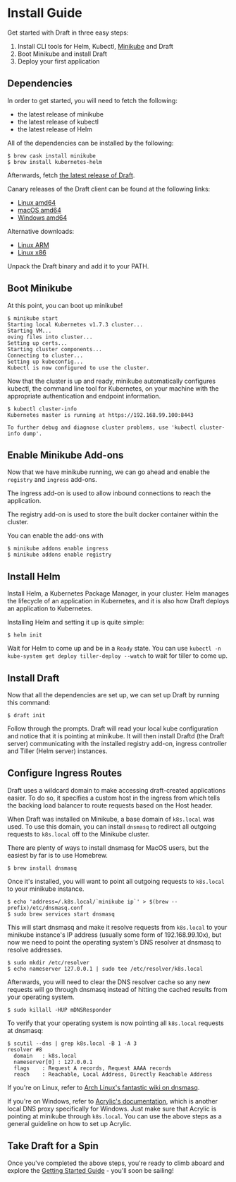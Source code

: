# Install Guide

Get started with Draft in three easy steps:

1. Install CLI tools for Helm, Kubectl, [Minikube][] and Draft
2. Boot Minikube and install Draft
3. Deploy your first application

## Dependencies

In order to get started, you will need to fetch the following:

- the latest release of minikube
- the latest release of kubectl
- the latest release of Helm

All of the dependencies can be installed by the following:

```
$ brew cask install minikube
$ brew install kubernetes-helm
```

Afterwards, fetch [the latest release of Draft](https://github.com/Azure/draft/releases).

Canary releases of the Draft client can be found at the following links:

 - [Linux amd64](https://azuredraft.blob.core.windows.net/draft/draft-canary-linux-amd64.tar.gz)
 - [macOS amd64](https://azuredraft.blob.core.windows.net/draft/draft-canary-darwin-amd64.tar.gz)
 - [Windows amd64](https://azuredraft.blob.core.windows.net/draft/draft-canary-darwin-amd64.tar.gz)

Alternative downloads:

- [Linux ARM](https://azuredraft.blob.core.windows.net/draft/draft-canary-linux-arm.tar.gz)
- [Linux x86](https://azuredraft.blob.core.windows.net/draft/draft-canary-linux-386.tar.gz)

Unpack the Draft binary and add it to your PATH.

## Boot Minikube

At this point, you can boot up minikube!

```
$ minikube start
Starting local Kubernetes v1.7.3 cluster...
Starting VM...
oving files into cluster...
Setting up certs...
Starting cluster components...
Connecting to cluster...
Setting up kubeconfig...
Kubectl is now configured to use the cluster.
```

Now that the cluster is up and ready, minikube automatically configures kubectl, the command line tool for Kubernetes, on your machine with the appropriate authentication and endpoint information.

```
$ kubectl cluster-info
Kubernetes master is running at https://192.168.99.100:8443

To further debug and diagnose cluster problems, use 'kubectl cluster-info dump'.
```

## Enable Minikube Add-ons

Now that we have minikube running, we can go ahead and enable the `registry` and `ingress`
add-ons.

The ingress add-on is used to allow inbound connections to reach the application.

The registry add-on is used to store the built docker container within the cluster.

You can enable the add-ons with

```console
$ minikube addons enable ingress
$ minikube addons enable registry
```

## Install Helm

Install Helm, a Kubernetes Package Manager, in your cluster. Helm manages the lifecycle of an application in Kubernetes, and it is also how Draft deploys an application to Kubernetes.

Installing Helm and setting it up is quite simple:

    $ helm init

Wait for Helm to come up and be in a `Ready` state. You can use `kubectl -n kube-system get deploy tiller-deploy --watch`
to wait for tiller to come up.

## Install Draft

Now that all the dependencies are set up, we can set up Draft by running this command:

    $ draft init

Follow through the prompts. Draft will read your local kube configuration and notice that it is
pointing at minikube. It will then install Draftd (the Draft server) communicating with the
installed registry add-on, ingress controller and Tiller (Helm server) instances.

## Configure Ingress Routes

Draft uses a wildcard domain to make accessing draft-created applications easier. To do so, it
specifies a custom host in the ingress from which tells the backing load balancer to route requests
based on the Host header.

When Draft was installed on Minikube, a base domain of `k8s.local` was used. To use this domain, you
can install `dnsmasq` to redirect all outgoing requests to `k8s.local` off to the Minikube cluster.

There are plenty of ways to install dnsmasq for MacOS users, but the easiest by far is to use
Homebrew.

    $ brew install dnsmasq

Once it's installed, you will want to point all outgoing requests to `k8s.local` to your minikube
instance.

```
$ echo 'address=/.k8s.local/`minikube ip`' > $(brew --prefix)/etc/dnsmasq.conf
$ sudo brew services start dnsmasq
```

This will start dnsmasq and make it resolve requests from `k8s.local` to your minikube instance's
IP address (usually some form of 192.168.99.10x), but now we need to point the operating system's
DNS resolver at dnsmasq to resolve addresses.

```
$ sudo mkdir /etc/resolver
$ echo nameserver 127.0.0.1 | sudo tee /etc/resolver/k8s.local
```

Afterwards, you will need to clear the DNS resolver cache so any new requests will go through
dnsmasq instead of hitting the cached results from your operating system.

```
$ sudo killall -HUP mDNSResponder
```

To verify that your operating system is now pointing all `k8s.local` requests at dnsmasq:

```
$ scutil --dns | grep k8s.local -B 1 -A 3
resolver #8
  domain   : k8s.local
  nameserver[0] : 127.0.0.1
  flags    : Request A records, Request AAAA records
  reach    : Reachable, Local Address, Directly Reachable Address
```

If you're on Linux, refer to [Arch Linux's fantastic wiki on dnsmasq][dnsmasq].

If you're on Windows, refer to [Acrylic's documentation][acrylic], which is another local DNS proxy
specifically for Windows. Just make sure that Acrylic is pointing at minikube through `k8s.local`.
You can use the above steps as a general guideline on how to set up Acrylic.

## Take Draft for a Spin

Once you've completed the above steps, you're ready to climb aboard and explore the
[Getting Started Guide][Getting Started] - you'll soon be sailing!


[acrylic]: http://mayakron.altervista.org/wikibase/show.php?id=AcrylicHome
[dnsmasq]: https://wiki.archlinux.org/index.php/dnsmasq
[Getting Started]: getting-started.md
[Ingress Guide]: ingress.md
[minikube]: https://github.com/kubernetes/minikube
